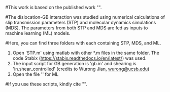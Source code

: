 #This work is based on the published work "".

#The dislocation-GB interaction was studied using numerical calculations of slip transmission parameters (STP) and molecular dynamics simulations (MDS). The parameters from both STP and MDS are fed as inputs to machine learning (ML) models.

#Here, you can find three folders with each containing STP, MDS, and ML. 
1. Open 'STP.m' using matlab with other *.m files in the same folder. The code Stabix (https://stabix.readthedocs.io/en/latest/) was used.  
2. The input script for GB generation is 'gb.in' and shearing is 'in.shear_controlled' (credits to Wurong Jian, wurong@ucsb.edu)
3. Open the file '' for ML

#If you use these scripts, kindly cite "". 
